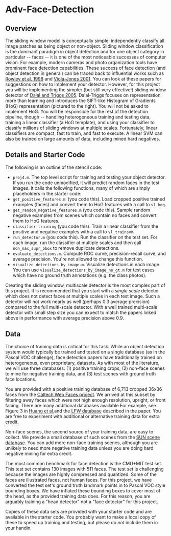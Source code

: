 # Adv-Face-Detection


## Overview

The sliding window model is conceptually simple: independently classify all image patches as being object or non-object. Sliding window classification is the dominant paradigm in object detection and for one object category in particular -- faces -- it is one of the most noticeable successes of computer vision. For example, modern cameras and photo organization tools have prominent face detection capabilities. These success of face detection (and object detection in general) can be traced back to influential works such as [Rowley et al. 1998](https://course.cse.ust.hk/comp5421/Password_Only/projects/faces/rowley_pami_1998.pdf) and [Viola-Jones 2001](https://course.cse.ust.hk/comp5421/Password_Only/projects/faces/viola_Jones_IJCV_2001.pdf). You can look at these papers for suggestions on how to implement your detector. However, for this project you will be implementing the simpler (but still very effective!) sliding window detector of [Dalal and Triggs 2005](https://course.cse.ust.hk/comp5421/Password_Only/projects/faces/dalal_triggs_cvpr_2005.pdf). Dalal-Triggs focuses on representation more than learning and introduces the SIFT-like Histogram of Gradients (HoG) representation (pictured to the right). You will not be asked to implement HoG. You will be responsible for the rest of the detection pipeline, though -- handling heterogeneous training and testing data, training a linear classifier (a HoG template), and using your classifier to classify millions of sliding windows at multiple scales. Fortunately, linear classifiers are compact, fast to train, and fast to execute. A linear SVM can also be trained on large amounts of data, including mined hard negatives.

## Details and Starter Code

The following is an outline of the stencil code:

- `proj4.m`. The top level script for training and testing your object detector. If you run the code unmodified, it will predict random faces in the test images. It calls the following functions, many of which are simply placeholders in the starter code:
- `get_positive_features.m `(you code this). Load cropped positive trained examples (faces) and convert them to HoG features with a call to `vl_hog`.
- `get_random_negative_features.m` (you code this). Sample random negative examples from scenes which contain no faces and convert them to HoG features.
- `classifier training` (you code this). Train a linear classifier from the positive and negative examples with a call to `vl_trainsvm`.
- `run_detector.m` (you code this). Run the classifier on the test set. For each image, run the classifier at multiple scales and then call `non_max_supr_bbox` to remove duplicate detections.
- `evaluate_detections.m`. Compute ROC curve, precision-recall curve, and average precision. You're not allowed to change this function.
- `visualize_detections_by_image.m`. Visualize detections in each image. You can use `visualize_detections_by_image_no_gt.m` for test cases which have no ground truth annotations (e.g. the class photos).

Creating the sliding window, multiscale detector is the most complex part of this project. It is recommended that you start with a *single scale* detector which does not detect faces at multiple scales in each test image. Such a detector will not work nearly as well (perhaps 0.3 average precision) compared to the full multi-scale detector. With a well trained multi-scale detector with small step size you can expect to match the papers linked above in performance with average precision above 0.9.



## Data

The choice of training data is critical for this task. While an object detection system would typically be trained and tested on a single database (as in the Pascal VOC challenge), face detection papers have traditionally trained on heterogeneous, even proprietary, datasets. As with most of the literature, we will use three databases: (1) positive training crops, (2) non-face scenes to mine for negative training data, and (3) test scenes with ground truth face locations.

You are provided with a positive training database of 6,713 cropped 36x36 faces from the [Caltech Web Faces project](http://www.vision.caltech.edu/Image_Datasets/Caltech_10K_WebFaces/). We arrived at this subset by filtering away faces which were not high enough resolution, upright, or front facing. There are many additional databases available For example, see Figure 3 in [Huang et al.](https://course.cse.ust.hk/comp5421/Password_Only/projects/faces/lfw.pdf)and the [LFW database](http://vis-www.cs.umass.edu/lfw/) described in the paper. You are free to experiment with additional or alternative training data for extra credit.

Non-face scenes, the second source of your training data, are easy to collect. We provide a small database of such scenes from the [SUN scene database](http://groups.csail.mit.edu/vision/SUN/). You can add more non-face training scenes, although you are unlikely to need more negative training data unless you are doing hard negative mining for extra credit.

The most common benchmark for face detection is the CMU+MIT test set. This test set contains 130 images with 511 faces. The test set is challenging because the images are highly compressed and quantized. Some of the faces are illustrated faces, not human faces. For this project, we have converted the test set's ground truth landmark points in to Pascal VOC style bounding boxes. We have inflated these bounding boxes to cover most of the head, as the provided training data does. For this reason, you are arguably training a "head detector" not a "face detector" for this project.

Copies of these data sets are provided with your starter code and are available in the starter code. You probably want to make a local copy of these to speed up training and testing, but please do *not* include them in your handin.